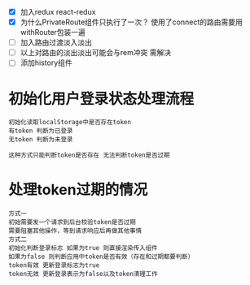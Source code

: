 - [x] 加入redux react-redux
- [x] 为什么PrivateRoute组件只执行了一次？
        使用了connect的路由需要用withRouter包装一遍
- [ ] 加入路由过渡淡入淡出
- [ ] 以上对路由的淡出淡出可能会与rem冲突 需解决
- [ ] 添加history组件

# 初始化用户登录状态处理流程
    初始化读取localStorage中是否存在token
    有token 判断为已登录
    无token 判断为未登录

    这种方式只能判断token是否存在 无法判断token是否过期

# 处理token过期的情况
    方式一
    初始需要发一个请求到后台校验token是否过期
    需要阻塞其他操作，等到请求响应后再做其他事情
    方式二
    初始化判断登录标志 如果为true 则直接渲染传入组件
    如果为false 则判断应用中token是否有效（存在和过期都要判断）
    token有效 更新登录标志为true
    token无效 更新登录表示为false以及token清理工作
